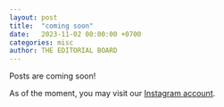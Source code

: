 ```yaml
---
layout: post
title:  "coming soon"
date:   2023-11-02 00:00:00 +0700
categories: misc
author: THE EDITORIAL BOARD
---
```


Posts are coming soon!

As of the moment, you may visit our [Instagram account][ig-acc].

[ig-acc]: https://www.instagram.com/thementarianonline
[yt-acc]: https://www.youtube.com/@thementarianonline